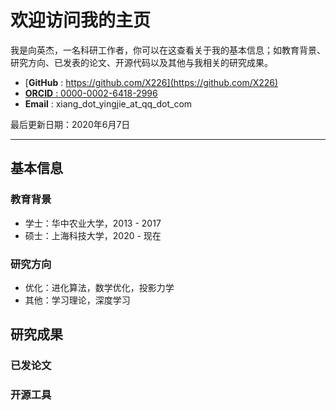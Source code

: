 

# 欢迎访问我的主页

我是向英杰，一名科研工作者，你可以在这查看关于我的基本信息；如教育背景、研究方向、已发表的论文、开源代码以及其他与我相关的研究成果。

- [**GitHub** : https://github.com/X226](https://github.com/X226)
- [**ORCID**  : 0000-0002-6418-2996](https://orcid.org/0000-0002-6418-2996)
- **Email**   : xiang_dot_yingjie_at_qq_dot_com

最后更新日期：2020年6月7日

---

## 基本信息

### 教育背景

- 学士：华中农业大学，2013 - 2017
- 硕士：上海科技大学，2020 - 现在

### 研究方向

- 优化：进化算法，数学优化，投影力学
- 其他：学习理论，深度学习

## 研究成果

### 已发论文

### 开源工具




